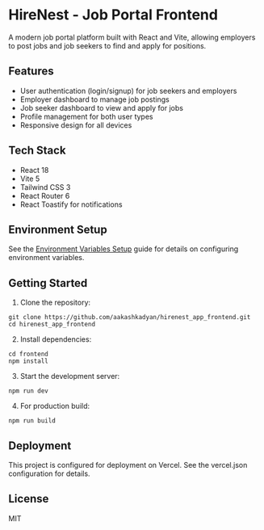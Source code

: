 # HireNest - Job Portal Frontend

A modern job portal platform built with React and Vite, allowing employers to post jobs and job seekers to find and apply for positions.

## Features

- User authentication (login/signup) for job seekers and employers
- Employer dashboard to manage job postings
- Job seeker dashboard to view and apply for jobs
- Profile management for both user types
- Responsive design for all devices

## Tech Stack

- React 18
- Vite 5
- Tailwind CSS 3
- React Router 6
- React Toastify for notifications

## Environment Setup

See the [Environment Variables Setup](frontend/ENV_SETUP.md) guide for details on configuring environment variables.

## Getting Started

1. Clone the repository:
```
git clone https://github.com/aakashkadyan/hirenest_app_frontend.git
cd hirenest_app_frontend
```

2. Install dependencies:
```
cd frontend
npm install
```

3. Start the development server:
```
npm run dev
```

4. For production build:
```
npm run build
```

## Deployment

This project is configured for deployment on Vercel. See the vercel.json configuration for details.

## License

MIT 